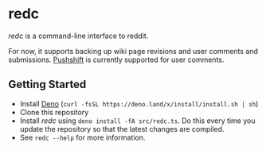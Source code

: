 # redc

*redc* is a command-line interface to reddit.

For now, it supports backing up wiki page revisions and user comments and submissions. [Pushshift](https://pushshift.io/api-parameters/) is currently supported for user comments.

## Getting Started

* Install [Deno](https://deno.land/) (`curl -fsSL https://deno.land/x/install/install.sh | sh`)
* Clone this repository
* Install *redc* using `deno install -fA src/redc.ts`. Do this every time you update the repository so that the latest changes are compiled.
* See `redc --help` for more information.